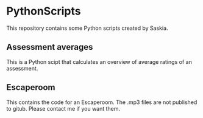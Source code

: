 # PythonScripts

This repository contains some Python scripts created by Saskia.

## Assessment averages

This is a Python scipt that calculates an overview of average ratings of an assessment.

## Escaperoom

This contains the code for an Escaperoom. The .mp3 files are not published to gitub. Please contact me if you want them.
